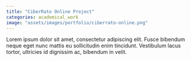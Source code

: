```yaml
---
title: "CiberRato Online Project"
categories: academical_work
image: "assets/images/portfolio/ciberrato-online.png"
---
```


Lorem ipsum dolor sit amet, consectetur adipiscing elit. Fusce bibendum neque eget nunc mattis eu sollicitudin enim tincidunt. Vestibulum lacus tortor, ultricies id dignissim ac, bibendum in velit.